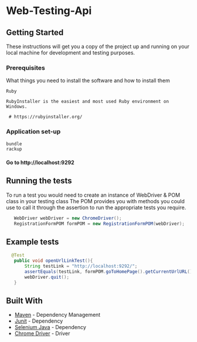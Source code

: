 # Web-Testing-Api


## Getting Started

These instructions will get you a copy of the project up and running on your local machine for development and testing purposes.


### Prerequisites

What things you need to install the software and how to install them

```
Ruby

RubyInstaller is the easiest and most used Ruby environment on Windows.

 # https://rubyinstaller.org/

```

### Application set-up

```bash
bundle
rackup
```
#### Go to http://localhost:9292

## Running the tests

To run a test you would need to create an instance of WebDriver & POM class in your testing class
The POM provides you with methods you could use to call it through the assertion to run the appropriate tests you require.

 ```java 
    WebDriver webDriver = new ChromeDriver();
    RegistrationFormPOM formPOM = new RegistrationFormPOM(webDriver);
 ```
 ## Example tests
 
 ```java  
   @Test
    public void openUrlLinkTest(){
        String testLink = "http://localhost:9292/";
        assertEquals(testLink, formPOM.goToHomePage().getCurrentUrlURL());
        webDriver.quit();
    }
  ```
  
  ## Built With
 * [Maven](https://maven.apache.org/) - Dependency Management
 * [Junit](https://mvnrepository.com/artifact/org.junit.jupiter/junit-jupiter-api/5.6.2) - Dependency
 * [Selenium Java](https://mvnrepository.com/artifact/org.seleniumhq.selenium/selenium-java/3.141.59/) - Dependency
 * [Chrome Driver](https://chromedriver.chromium.org/downloads) - Driver
 
 
